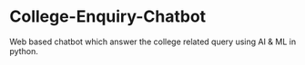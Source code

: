 # College-Enquiry-Chatbot
Web based chatbot which answer the college related query using AI &amp; ML in python.
